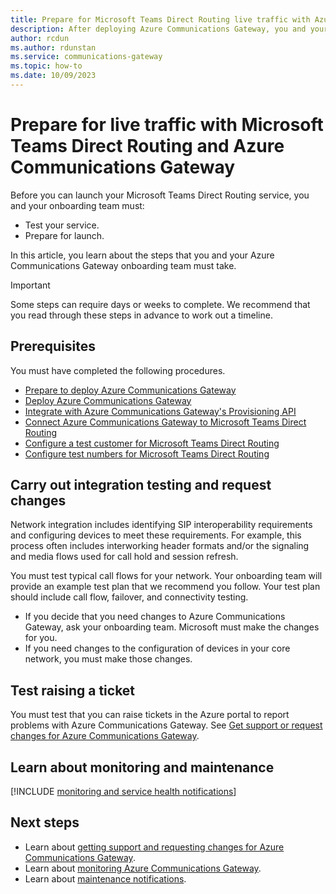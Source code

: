 ```yaml
---
title: Prepare for Microsoft Teams Direct Routing live traffic with Azure Communications Gateway
description: After deploying Azure Communications Gateway, you and your onboarding team must carry out further integration work before you can launch your Microsoft Teams Direct Routing service.
author: rcdun
ms.author: rdunstan
ms.service: communications-gateway
ms.topic: how-to
ms.date: 10/09/2023
---
```


# Prepare for live traffic with Microsoft Teams Direct Routing and Azure Communications Gateway

Before you can launch your Microsoft Teams Direct Routing service, you and your onboarding team must:

- Test your service.
- Prepare for launch.

In this article, you learn about the steps that you and your Azure Communications Gateway onboarding team must take.

> [!IMPORTANT]
> Some steps can require days or weeks to complete. We recommend that you read through these steps in advance to work out a timeline.

## Prerequisites

You must have completed the following procedures.

- [Prepare to deploy Azure Communications Gateway](prepare-to-deploy.md)
- [Deploy Azure Communications Gateway](deploy.md)
- [Integrate with Azure Communications Gateway's Provisioning API](integrate-with-provisioning-api.md)
- [Connect Azure Communications Gateway to Microsoft Teams Direct Routing](connect-teams-direct-routing.md)
- [Configure a test customer for Microsoft Teams Direct Routing](configure-test-customer-teams-direct-routing.md)
- [Configure test numbers for Microsoft Teams Direct Routing](configure-test-numbers-teams-direct-routing.md)

## Carry out integration testing and request changes

Network integration includes identifying SIP interoperability requirements and configuring devices to meet these requirements. For example, this process often includes interworking header formats and/or the signaling and media flows used for call hold and session refresh.

You must test typical call flows for your network. Your onboarding team will provide an example test plan that we recommend you follow. Your test plan should include call flow, failover, and connectivity testing.

- If you decide that you need changes to Azure Communications Gateway, ask your onboarding team. Microsoft must make the changes for you.
- If you need changes to the configuration of devices in your core network, you must make those changes.

## Test raising a ticket

You must test that you can raise tickets in the Azure portal to report problems with Azure Communications Gateway. See [Get support or request changes for Azure Communications Gateway](request-changes.md).

## Learn about monitoring and maintenance

[!INCLUDE [monitoring and service health notifications](includes/communications-gateway-monitoring-maintenance.md)]

## Next steps

- Learn about [getting support and requesting changes for Azure Communications Gateway](request-changes.md).
- Learn about [monitoring Azure Communications Gateway](monitor-azure-communications-gateway.md).
- Learn about [maintenance notifications](maintenance-notifications.md).
